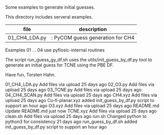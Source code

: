 Some examples to generate initial guesses.

This directory includes serveral examples.

| file 	| description |  
| ------------- |:-------------:|
| 01_CH4_LDA.py |: PyCOM guess generation for CH4 |

Examples 01 ... 04 use pyflosic-internal routines

The script run_guess_gy_df.sh uses the utils/init_guess_by_df.py tool to
generate an initial guess for TCNE using the PBE DF.

Have fun,
Torsten Hahn.


01_CH4_LDA.py	Add files via upload	25 days ago
02_O3.py	Add files via upload	25 days ago
03_TCNE.py	Add files via upload	25 days ago
04_CH4_SCAN.py	Add files via upload	25 days ago
CH4.xyz	Add files via upload	25 days ago
Cu-II-planar.xyz	added init_guess_by_df.py script to support	an hour ago
O3.xyz	Add files via upload	25 days ago
README.md	Update README.md	just now
TCNE.xyz	Add files via upload	25 days ago
clean.sh	Add files via upload	25 days ago
run.sh	Changed python to python3 for consistency	21 days ago
run_guess_by_df.sh	added init_guess_by_df.py script to support	an hour ago
